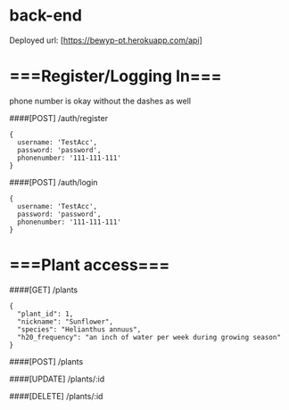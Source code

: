# back-end
Deployed url: [https://bewyp-pt.herokuapp.com/api]

# ===Register/Logging In===
phone number is okay without the dashes as well

####[POST] /auth/register 
```
{
  username: 'TestAcc', 
  password: 'password', 
  phonenumber: '111-111-111'
}
```

####[POST] /auth/login

```
{
  username: 'TestAcc', 
  password: 'password', 
  phonenumber: '111-111-111'
}
```

# ===Plant access===
####[GET] /plants
```
{
  "plant_id": 1,
  "nickname": "Sunflower",
  "species": "Helianthus annuus",
  "h20_frequency": "an inch of water per week during growing season"
}
```

####[POST] /plants

####[UPDATE] /plants/:id

####[DELETE] /plants/:id

